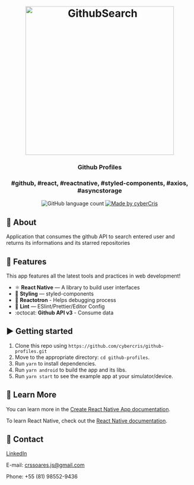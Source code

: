 <h1 align="center">
    <img  alt="GithubSearch" src="https://media.wired.com/photos/5955c62d5992c54331ac19b4/master/pass/inspectocat.jpg"  width="400px" />
</h1>

<h3 align="center">
  Github Profiles
</h3>

<h3 align="center">
  #github, #react, #reactnative, #styled-components, #axios, #asyncstorage
</h3>

<p align="center">
  <img alt="GitHub language count" src="https://img.shields.io/github/languages/count/cyberCris/github-profiles?color=%2304D361">

  <a href="https://github.com/cyberCris">
    <img alt="Made by cyberCris" src="https://img.shields.io/badge/made%20by-cyberCris-%2304D361">
  </a>
</p>

## :rocket: About

Application that consumes the github API to search entered user and returns its informations and its starred repositories

## :space_invader: Features

This app features all the latest tools and practices in web development!

- ⚛ **React Native** — A library to build user interfaces
- 💅 **Styling** — styled-components
- 🌸 **Reactotron** - Helps debugging process
- 💖 **Lint** — ESlint/Prettier/Editor Config
- :octocat: **Github API v3** - Consume data

## :arrow_forward: Getting started

1. Clone this repo using `https://github.com/cybercris/github-profiles.git`
2. Move to the appropriate directory: `cd github-profiles`.<br />
3. Run `yarn` to install dependencies.<br />
4. Run `yarn android` to build the app and its libs.<br />
5. Run `yarn start` to see the example app at your simulator/device.

## :page_facing_up: Learn More

You can learn more in the [Create React Native App documentation](https://reactnative.dev/docs/getting-started).

To learn React Native, check out the [React Native documentation](https://reactnative.dev/docs).

## :iphone: Contact

[LinkedIn](https://www.linkedin.com/in/cybercris/)

E-mail: crssoares.js@gmail.com

Phone: +55 (81) 98552-9436

